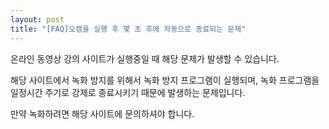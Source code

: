 ```yaml
---
layout: post
title: "[FAQ]오캠을 실행 후 몇 초 후에 자동으로 종료되는 문제"
---
```


온라인 동영상 강의 사이트가 실행중일 때 해당 문제가 발생할 수 있습니다.

해당 사이트에서 녹화 방지를 위해서 녹화 방지 프로그램이 실행되며, 녹화 프로그램을 일정시간 주기로 강제로 종료시키기 때문에 발생하는
문제입니다.

만약 녹화하려면 해당 사이트에 문의하셔야 합니다.

